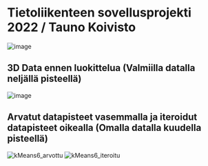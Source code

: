 # Tietoliikenteen sovellusprojekti 2022 / Tauno Koivisto

![image](https://user-images.githubusercontent.com/93557178/199468762-623c994b-27ab-497b-85f8-be11419d099d.png)

## 3D Data ennen luokittelua (Valmiilla datalla neljällä pisteellä)
![image](https://user-images.githubusercontent.com/93557178/203951259-a6bc63ca-6363-4339-9c3c-35d18c3cb0cf.png)

## Arvatut datapisteet vasemmalla ja iteroidut datapisteet oikealla (Omalla datalla kuudella pisteellä)
![kMeans6_arvottu](https://user-images.githubusercontent.com/93557178/205661188-0e8c70c1-c5c7-4e01-ab23-3cb629390201.png)
![kMeans6_iteroitu](https://user-images.githubusercontent.com/93557178/205661243-d2391e5d-0a9d-4f7a-9998-90a67437cb40.png)


